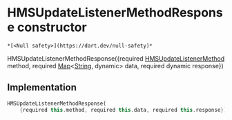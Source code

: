 


# HMSUpdateListenerMethodResponse constructor




    *[<Null safety>](https://dart.dev/null-safety)*



HMSUpdateListenerMethodResponse({required [HMSUpdateListenerMethod](../../enum_hms_update_listener_method/HMSUpdateListenerMethod-class.md) method, required [Map](https://api.flutter.dev/flutter/dart-core/Map-class.html)&lt;[String](https://api.flutter.dev/flutter/dart-core/String-class.html), dynamic> data, required dynamic response})





## Implementation

```dart
HMSUpdateListenerMethodResponse(
    {required this.method, required this.data, required this.response});
```








